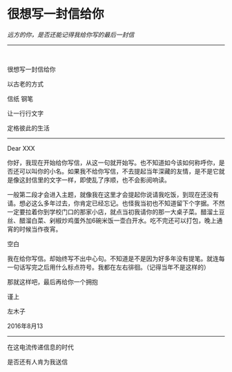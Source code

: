 # 很想写一封信给你

*远方的你，是否还能记得我给你写的最后一封信*

******

<br/>

很想写一封信给你

以古老的方式

信纸 钢笔

让一行行文字

定格彼此的生活

------

Dear  XXX

你好，我现在开始给你写信，从这一句就开始写。也不知道如今该如何称呼你，是否还可以叫你的小名。如果我不给你写信，不去提起当年深藏的友情，是不是它就是像这封信里的文字一样，即使乱了序顺，也不会影阅响读。

一般第二段才会进入主题，就像我在这里才会提起你说请我吃饭，到现在还没有请。想必这么多年过去，你肯定已经忘记。也怪我当初也不知道留下个字据。不然一定要拉着你到学校门口的那家小店，就点当初我请你的那一大桌子菜。醋溜土豆丝、醋溜白菜、剁椒炒鸡蛋外加6碗米饭一壶白开水。吃不完还可以打包，晚上通宵的时候当作夜宵。



空白



我在给你写信。却始终写不出中心句。不知道是不是因为好多年没有提笔。就连每一句话写完之后用什么标点符号。我都在左右徘徊。（记得当年不是这样的）

那就这样吧，最后再给你一个拥抱



谨上

左木子   

2016年8月13

------



在这电流传递信息的时代

是否还有人肯为我送信